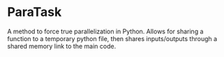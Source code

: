 # ParaTask
A method to force true parallelization in Python. Allows for sharing a function to a temporary python file, then shares inputs/outputs through a shared memory link to the main code.
